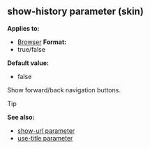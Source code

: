 ## show-history parameter (skin)

<!-- -->
**Applies to:**
+   [Browser](/ref/skin/control/browser.md) <!-- -->
**Format:**
+   true/false
<!-- -->
**Default value:**
+   false


Show forward/back navigation buttons.

> [!TIP] 
> **See also:**
> +   [show-url parameter](/ref/skin/param/show-url.md) 
> +   [use-title parameter](/ref/skin/param/use-title.md) 